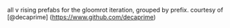 all v rising prefabs for the gloomrot iteration, grouped by prefix. courtesy of [@decaprime] (https://www.github.com/decaprime)